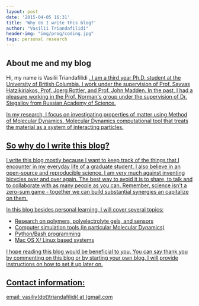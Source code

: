 ```yaml
---
layout: post
date: '2015-04-05 16:31'
title: 'Why do I write this blog?'
author: "Vasilii Triandafilidi"
header-img: "img/prog/coding.jpg"
tags: personal research
---
```


## About me and my blog

Hi, my name is Vasilii Triandafilidi
<a href="https://www.grad.ubc.ca/campus-community/meet-our-students/triandafilidi-vasilii">. I am a third year Ph.D. student at
the University of British Columbia. I work under the supervision of Prof. Savvas Hatzikiriakos, Prof. Joerg Rottler, and Prof. John Madden.
In the past, I had a pleasure working in the Prof. Norman's group
under the supervision of Dr. Stegailov from Russian Academy of Science.

In my research, I focus on investigating properties of matter using Method of Molecular Dynamics. Molecular Dynamics
computational tool that treats the material as a system of interacting particles.

## So why do I write this blog?

I write this blog mostly because I want to keep track of the things that I encounter in my everyday life of a graduate student. I also believe in an open-source and reproducible science. I am very much against inventing bicycles over and over again. The best way to avoid it is to share, to talk and to collaborate with as many people as you can.
Remember, science isn't a zero-sum game - together we can build substantial synergies an capitalize on them.

In this blog besides personal learning, I will cover several topics:

* Research on polymers, polyelectrolyte gels, and sensors
* Computer simulation tools (in particular Molecular Dynamics)
* Python/Bash programming
* Mac OS X/ Linux based systems

I hope reading this blog would be beneficial to you. You can say thank you by commenting on this blog or by starting your own blog. I will provide instructions on how to set it up later on.

Contact information:
--------------------
email: vasiliy(dot)triandafilidi( at )gmail.com

